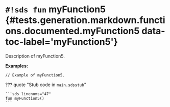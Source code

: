 # `#!sds fun` myFunction5 {#tests.generation.markdown.functions.documented.myFunction5 data-toc-label='myFunction5'}

Description of myFunction5.

**Examples:**

```sds hl_lines="1"
// Example of myFunction5.
```

??? quote "Stub code in `main.sdsstub`"

    ```sds linenums="47"
    fun myFunction5()
    ```
